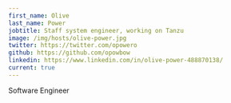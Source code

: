 ```yaml
---
first_name: Olive
last_name: Power
jobtitle: Staff system engineer, working on Tanzu
image: /img/hosts/olive-power.jpg
twitter: https://twitter.com/opowero
github: https://github.com/opowbow
linkedin: https://www.linkedin.com/in/olive-power-488870138/
current: true
---
```

Software Engineer